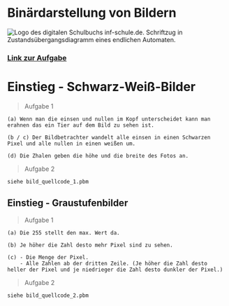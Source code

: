 # Binärdarstellung von Bildern
![Logo des digitalen Schulbuchs inf-schule.de. Schriftzug in Zustandsübergangsdiagramm eines endlichen Automaten.](https://www.inf-schule.de/assets/img/logo/logo_inf-schule_weiss2.png)

### [Link zur Aufgabe](https://www.inf-schule.de/information/darstellunginformation/binaerdarstellungbilder)

# Einstieg - Schwarz-Weiß-Bilder 
> Aufgabe 1

    (a) Wenn man die einsen und nullen im Kopf unterscheidet kann man erahnen das ein Tier auf dem Bild zu sehen ist.

    (b / c) Der Bildbetrachter wandelt alle einsen in einen Schwarzen Pixel und alle nullen in einen weißen um.

    (d) Die Zhalen geben die höhe und die breite des Fotos an.

> Aufgabe 2

    siehe bild_quellcode_1.pbm


## Einstieg - Graustufenbilder
> Aufgabe 1

    (a) Die 255 stellt den max. Wert da.

    (b) Je höher die Zahl desto mehr Pixel sind zu sehen.

    (c) - Die Menge der Pixel.
        - Alle Zahlen ab der dritten Zeile. (Je höher die Zahl desto heller der Pixel und je niedrieger die Zahl desto dunkler der Pixel.)

> Aufgabe 2

    siehe bild_quellcode_2.pbm




